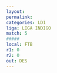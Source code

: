 ```yaml
---
layout: 
permalink: 
categories: LD1
liga: LIGA INDIGO
match: 5
#####
local: FTB
r1: 0
r2: 0
out: DES
---
```

